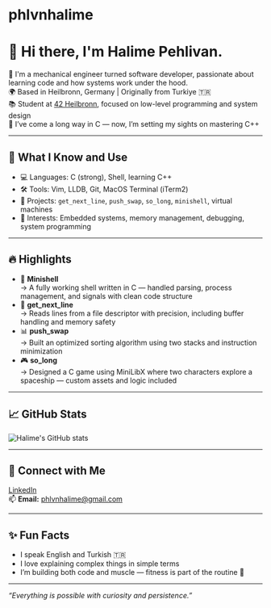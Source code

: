# phlvnhalime
# 👋 Hi there, I'm Halime Pehlivan.

🎯 I'm a mechanical engineer turned software developer, passionate about learning code and how systems work under the hood.  
🌍 Based in Heilbronn, Germany | Originally from Turkiye 🇹🇷  
📚 Student at [42 Heilbronn](https://www.42heilbronn.de/), focused on low-level programming and system design  
🚀 I’ve come a long way in C — now, I’m setting my sights on mastering C++

---

## 🧠 What I Know and Use
- 💻 Languages: C (strong), Shell, learning C++
- 🛠️ Tools: Vim, LLDB, Git, MacOS Terminal (iTerm2)
- 🧩 Projects: `get_next_line`, `push_swap`, `so_long`, `minishell`, virtual machines
- 🔐 Interests: Embedded systems, memory management, debugging, system programming

---

## 🔥 Highlights
- 🐚 **Minishell**  
  → A fully working shell written in C — handled parsing, process management, and signals with clean code structure  
- 📂 **get_next_line**  
  → Reads lines from a file descriptor with precision, including buffer handling and memory safety  
- 📊 **push_swap**  
  → Built an optimized sorting algorithm using two stacks and instruction minimization  
- 🎮 **so_long**  
  → Designed a C game using MiniLibX where two characters explore a spaceship — custom assets and logic included  

---

## 📈 GitHub Stats
![Halime's GitHub stats](https://github-readme-stats.vercel.app/api?username=phlvnhalime&show_icons=true&theme=dracula)

---

## 🔗 Connect with Me
[LinkedIn](https://www.linkedin.com/in/halime-p-a93326162/)  
📫 **Email:** phlvnhalime@gmail.com

---

## ✨ Fun Facts
- I speak English and Turkish 🇹🇷  
- I love explaining complex things in simple terms  
- I’m building both code and muscle — fitness is part of the routine 💪  

---

_“Everything is possible with curiosity and persistence.”_
